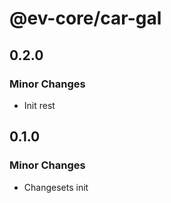 # @ev-core/car-gal

## 0.2.0

### Minor Changes

- Init rest

## 0.1.0

### Minor Changes

- Changesets init
